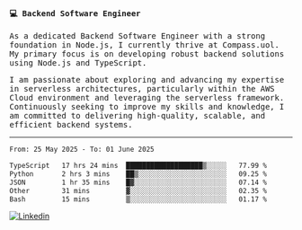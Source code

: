 
<samp>
  
#### 💻 Backend Software Engineer

As a dedicated Backend Software Engineer with a strong foundation in Node.js, I currently thrive at Compass.uol. My primary focus is on developing robust backend solutions using Node.js and TypeScript.

I am passionate about exploring and advancing my expertise in serverless architectures, particularly within the AWS Cloud environment and leveraging the serverless framework. Continuously seeking to improve my skills and knowledge, I am committed to delivering high-quality, scalable, and efficient backend systems.

---

<!--START_SECTION:waka-->

```txt
From: 25 May 2025 - To: 01 June 2025

TypeScript   17 hrs 24 mins  ███████████████████▒░░░░░   77.99 %
Python       2 hrs 3 mins    ██▒░░░░░░░░░░░░░░░░░░░░░░   09.25 %
JSON         1 hr 35 mins    █▓░░░░░░░░░░░░░░░░░░░░░░░   07.14 %
Other        31 mins         ▓░░░░░░░░░░░░░░░░░░░░░░░░   02.35 %
Bash         15 mins         ▒░░░░░░░░░░░░░░░░░░░░░░░░   01.17 %
```

<!--END_SECTION:waka-->
  
</samp>

[![Linkedin](https://img.shields.io/badge/-Mateus%20Garcia-c080ff?style=flat-square&logo=Linkedin&logoColor=white&link=https://www.linkedin.com/in/mpgxc)](https://www.linkedin.com/in/mateusogarcia) 

